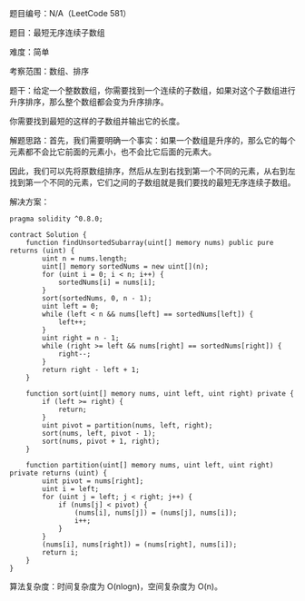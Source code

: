 题目编号：N/A（LeetCode 581）

题目：最短无序连续子数组

难度：简单

考察范围：数组、排序

题干：给定一个整数数组，你需要找到一个连续的子数组，如果对这个子数组进行升序排序，那么整个数组都会变为升序排序。

你需要找到最短的这样的子数组并输出它的长度。

解题思路：首先，我们需要明确一个事实：如果一个数组是升序的，那么它的每个元素都不会比它前面的元素小，也不会比它后面的元素大。

因此，我们可以先将原数组排序，然后从左到右找到第一个不同的元素，从右到左找到第一个不同的元素，它们之间的子数组就是我们要找的最短无序连续子数组。

解决方案：

```solidity
pragma solidity ^0.8.0;

contract Solution {
    function findUnsortedSubarray(uint[] memory nums) public pure returns (uint) {
        uint n = nums.length;
        uint[] memory sortedNums = new uint[](n);
        for (uint i = 0; i < n; i++) {
            sortedNums[i] = nums[i];
        }
        sort(sortedNums, 0, n - 1);
        uint left = 0;
        while (left < n && nums[left] == sortedNums[left]) {
            left++;
        }
        uint right = n - 1;
        while (right >= left && nums[right] == sortedNums[right]) {
            right--;
        }
        return right - left + 1;
    }

    function sort(uint[] memory nums, uint left, uint right) private {
        if (left >= right) {
            return;
        }
        uint pivot = partition(nums, left, right);
        sort(nums, left, pivot - 1);
        sort(nums, pivot + 1, right);
    }

    function partition(uint[] memory nums, uint left, uint right) private returns (uint) {
        uint pivot = nums[right];
        uint i = left;
        for (uint j = left; j < right; j++) {
            if (nums[j] < pivot) {
                (nums[i], nums[j]) = (nums[j], nums[i]);
                i++;
            }
        }
        (nums[i], nums[right]) = (nums[right], nums[i]);
        return i;
    }
}
```

算法复杂度：时间复杂度为 O(nlogn)，空间复杂度为 O(n)。